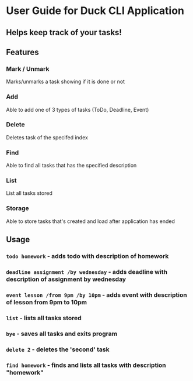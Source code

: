 # User Guide for Duck CLI Application
## Helps keep track of your tasks!

## Features

### Mark / Unmark

Marks/unmarks a task showing if it is done or not

### Add

Able to add one of 3 types of tasks (ToDo, Deadline, Event)

### Delete

Deletes task of the specifed index

### Find

Able to find all tasks that has the specified description

### List

List all tasks stored

### Storage

Able to store tasks that's created and load after application has ended


## Usage

### `todo homework` - adds todo with description of homework
### `deadline assignment /by wednesday` - adds deadline  with description of assignment by wednesday
### `event lesson /from 9pm /by 10pm` - adds event with description of lesson from 9pm to 10pm
### `list` - lists all tasks stored
### `bye` - saves all tasks and exits program
### `delete 2` - deletes the 'second' task
### `find homework` - finds and lists all tasks with description "homework"
